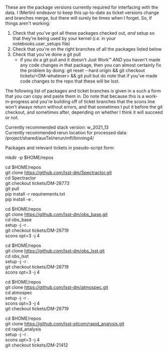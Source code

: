 These are the package versions currently required for interfacing with the data.
I (Merlin) endeavor to keep this up-to-date as ticket versions change and branches merge, but there will surely be times when I forget.
So, if things aren't working:

1) Check that you've got all these packages checked out, _and_ setup so that they're being used by your kernel (_i.e._ in your notebooks.user_setups file)
2) Check that you're on the right branches of all the packages listed below
3) Check that you've done a git pull
    - if you do a git pull and it doesn't Just Work™ *AND* you haven't made any code changes in that package, then you can almost certainly fix the problem by doing:
    git reset --hard origin && git checkout tickets/\<DM-whatever\> && git pull
    but do note that if you've made code changes to the repo that these will be lost.

The following list of packages and ticket branches is given in a such a form that you can copy and paste them in.
Do note that because this is a work-in-progress and you're building off of ticket branches that the scons line won't always return without errors, and that sometimes I put it before the git checkout, and sometimes after, depending on whether I think it will succeed or not.

Currently recommended stack version: w_2021_13  
Currently recommended rerun location for processed data: /project/shared/auxTel/rerun/mfl/binning4/  

Packages and relevant tickets in pseudo-script form:


mkdir -p $HOME/repos

cd $HOME/repos  
git clone https://github.com/lsst-dm/Spectractor.git  
cd Spectractor  
git checkout tickets/DM-28773  
git pull  
pip install -r requirements.txt  
pip install -e .  


cd $HOME/repos  
git clone https://github.com/lsst-dm/obs_base.git  
cd obs_base  
setup -j -r .  
git checkout tickets/DM-26719  
scons opt=3 -j 4  


cd $HOME/repos  
git clone https://github.com/lsst-dm/obs_lsst.git  
cd obs_lsst  
setup -j -r .  
git checkout tickets/DM-26719  
scons opt=3 -j 4  


cd $HOME/repos  
git clone https://github.com/lsst-dm/atmospec.git  
cd atmospec  
setup -j -r .  
scons opt=3 -j 4  
git checkout tickets/DM-26719  


cd $HOME/repos  
git clone https://github.com/lsst-sitcom/rapid_analysis.git  
cd rapid_analysis  
setup -j -r .  
scons opt=3 -j 4  
git checkout tickets/DM-21412  

